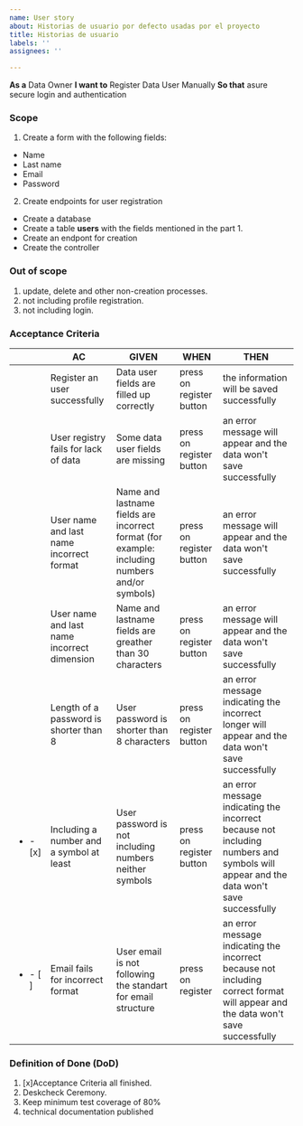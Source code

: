 ```yaml
---
name: User story
about: Historias de usuario por defecto usadas por el proyecto
title: Historias de usuario
labels: ''
assignees: ''

---
```


**As a** Data Owner
**I want to** Register Data User Manually
**So that** asure secure login and authentication 

### Scope
1. Create a form with the following fields:
- Name
- Last name
- Email 
- Password
2. Create endpoints for user registration
- Create a database
- Create a table **users** with the fields mentioned in the part 1.
- Create an endpont for creation
- Create the controller

### Out of scope
1. update, delete and other non-creation processes.
2. not including profile registration.
3. not including login.

### Acceptance Criteria
|  | AC                                          | GIVEN                                                                                         | WHEN                     | THEN                                                                                                                                 |
|---|---------------------------------------------|-----------------------------------------------------------------------------------------------|--------------------------|--------------------------------------------------------------------------------------------------------------------------------------|
|  | Register an user successfully               | Data user fields are filled up correctly                                                      | press on register button | the information will be saved successfully                                                                                           |
|   | User registry fails for lack of data        | Some data user fields are missing                                                             | press on register button | an error message will appear and the data won't save successfully                                                                    |
|   | User name and last name incorrect format    | Name and lastname fields are incorrect format (for example: including numbers and/or symbols) | press on register button | an error message will appear and the data won't save successfully                                                                    |
|   | User name and last name incorrect dimension | Name and lastname fields are greather than 30 characters                                      | press on register button | an error message will appear and the data won't save successfully                                                                    |
|   | Length of a password is shorter than 8      | User password is shorter than 8 characters                                                    | press on register button | an error message indicating the incorrect longer will appear and the data won't save successfully                                    |
| <ul><li>- [x] </li></ul>  | Including a number and a symbol at least    | User password is not including numbers neither symbols                                        | press on register button | an error message indicating the incorrect because not including numbers and symbols will appear and the data won't save successfully |
|  <ul><li>- [ ] </li></ul>  | Email fails for incorrect format            | User email is not following the standart for email structure                                  | press on register        | an error message indicating the incorrect because not including correct format will appear and the data won't save successfully      |

### Definition of Done (DoD)
1. [x]Acceptance Criteria all finished.
2. Deskcheck Ceremony.
3. Keep minimum test coverage of 80%
4. technical documentation published
